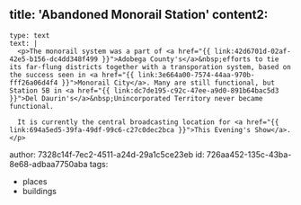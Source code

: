 title: 'Abandoned Monorail Station'
content2:
  -
    type: text
    text: |
      <p>The monorail system was a part of <a href="{{ link:42d6701d-02af-42e5-b156-dc4dd348f499 }}">Adobega County's</a>&nbsp;efforts to tie its far-flung districts together with a transporation system, based on the success seen in <a href="{{ link:3e664a00-7574-44aa-970b-fff26a06d4f4 }}">Monorail City</a>. Many are still functional, but Station 5B in <a href="{{ link:dc7de195-c92c-47ee-a9d0-891b64bac5d3 }}">Del Daurin's</a>&nbsp;Unincorporated Territory never became functional.
      
      It is currently the central broadcasting location for <a href="{{ link:694a5ed5-39fa-49df-99c6-c27c0dec2bca }}">This Evening's Show</a>.</p>
author: 7328c14f-7ec2-4511-a24d-29a1c5ce23eb
id: 726aa452-135c-43ba-8e68-adbaa7750aba
tags:
  - places
  - buildings
